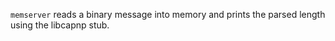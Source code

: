 `memserver` reads a binary message into memory and prints the parsed length using the libcapnp stub.

